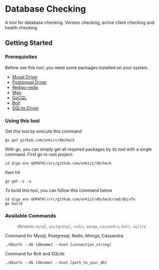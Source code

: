 # Database Checking
A tool for database checking. Version checking, active client checking and health checking.
## Getting Started
### Prerequisites
Before use this tool, you need some packages installed on your system.
- [Mysql Driver](http://github.com/go-sql-driver/mysql)
- [Postgresql Driver](https://github.com/lib/pq)
- [Redigo-redis](https://github.com/gomodule/redigo)
- [Mgo](https://github.com/globalsign/mgo)
- [GoCQL](https://github.com/gocql/gocql)
- [Bolt](https://github.com/boltdb/bolt)
- [SQLite Driver](https://github.com/mattn/go-sqlite3)

### Using this tool
Get this tool by execute this command
```
go get github.com/onkiit/dbcheck
```

With go, you can simply get all required packages by its tool with a single command.
First go to root project:
```
cd $(go env GOPATH)/src/github.com/onkiit/dbcheck

```
then hit 
```
go get -v -u
```

To build this tool, you can follow this command below

```
cd $(go env GOPATH)/src/github.com/onkiit/dbcheck/cmd/dbinfo
go build
```

### Available Commands
> dbname: `mysql`, `postgresql`, `redis`, `mongo`, `cassandra`, `bolt`, `sqlite`

Command for Mysql, Postgresql, Redis, Mongo, Cassandra
```
./dbinfo --db [dbname] --host [connection_string]
```

Command for Bolt and SQLite
```
./dbinfo --db [dbname] --host [path_to_your_db]
```
